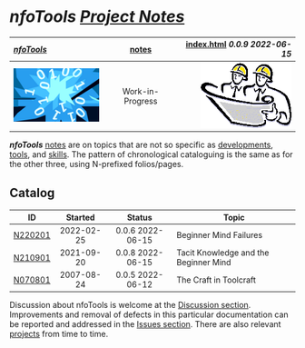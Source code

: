 <!-- index.md 0.0.9                 UTF-8                          2022-06-15
     ----1----|----2----|----3----|----4----|----5----|----6----|----7----|--*

                          NFOTOOLS PROJECT NOTES
     -->

# ***nfoTools** [Project Notes](.)*

| ***[nfoTools](../)*** | [notes](.) | [index.html](index.html) ***0.0.9 2022-06-15*** |
| :--                |       :-:          | --: |
| ![nfotools](../images/nfoWorks-2014-06-02-1702-LogoSmall.png) | Work-in-Progress | ![Hard Hat Area](../images/hardhat-logo.gif) |

***nfoTools*** [notes](.) are on topics that are not so specific
as [developments](../dev), [tools](../tools), and
[skills](../skills).  The pattern of chronological cataloguing is the
same as for the other three, using
N-prefixed folios/pages.

## Catalog

| **ID** | **Started** | **Status** | **Topic** |
|   :-:   |   :-:   |  :-:   |  ---  |
| [N220201](N220201) | 2022-02-25 | 0.0.6 2022-06-15 | Beginner Mind Failures |
| [N210901](N210901) | 2021-09-20 | 0.0.8 2022-06-15 | Tacit Knowledge and the Beginner Mind |
| [N070801](N070801) | 2007-08-24 | 0.0.5 2022-06-12 | The Craft in Toolcraft |

Discussion about nfoTools is welcome at the
[Discussion section](https://github.com/orcmid/nfoTools/discussions).
Improvements and removal of defects in this particular documentation can be
reported and addressed in the
[Issues section](https://github.com/orcmid/nfoTools/issues).  There are also
relevant [projects](https://github.com/orcmid/nfoTools/projects) from time to
time.

<!-- ----1----|----2----|----3----|----4----|----5----|----6----|----7----|--*

     0.0.9 2022-06-15T20:11Z Improve top header strip, touch-up Catalog
     0.0.8 2022-03-06T16:37Z Touch-ups
     0.0.7 2022-03-02T04:33Z Catalog N220201
     0.0.6 2021-09-20T23:33Z Reflect top banners
     0.0.5 2021-09-20T22:05Z Reflect 0.0.5 N210901
     0.0.4 2021-09-08T00:49Z Touch up on N070801
     0.0.3 2021-09-07T21:38Z Introduce N070801
     0.0.2 2021-09-03T18:41Z Cleanup and distinguish from dev/, skills/,
           and tools/.  Reference projects too.
     0.0.1 2021-09-02T23:26Z Add N21901
     0.0.0 2021-09-02T21:40Z Placehoder Hardhat Image and empty Catalog

               *** end of docs/notes/index.md ***
     -->
